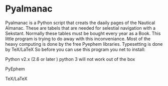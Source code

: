 Pyalmanac 
=========

Pyalmanac is a Python script that creats the daaily pages of the
Nautical Almanac. These are tabels that are needed for selestial
navigation with a Sekstant. Normally these tables must be bought every
year as a Book. This little program is trying to do away with this
inconveniance. Most of the heavy computing is done by the free Pyephem
libraries. Typesetting is done by TeX/LaTeX So before you can use this
program you net to install:

Python v2.x (2.6 or later ) python 3 will not work out of the box

PyEphem

TeX/LaTeX
